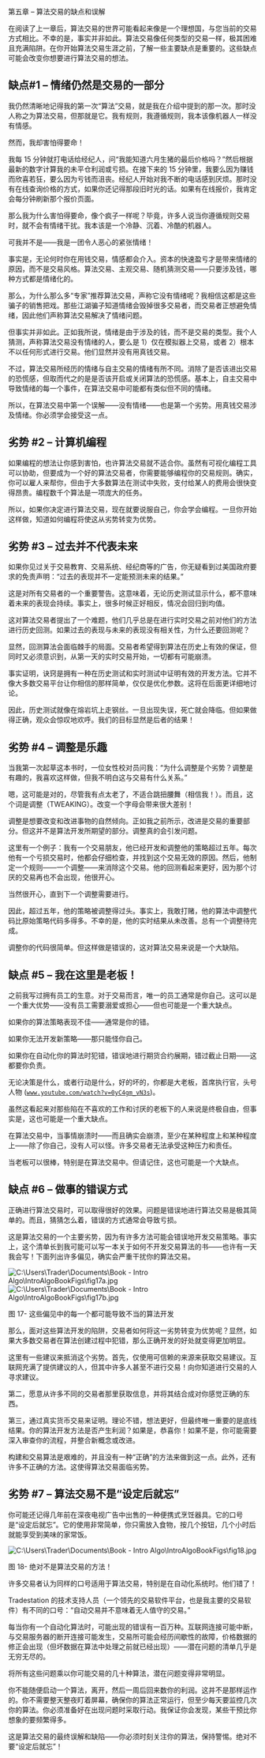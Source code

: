 第五章 – 算法交易的缺点和误解

在阅读了上一章后，算法交易的世界可能看起来像是一个理想国，与您当前的交易方式相比。不幸的是，事实并非如此。算法交易像任何类型的交易一样，极其困难且充满陷阱。在你开始算法交易生涯之前，了解一些主要缺点是重要的。这些缺点可能会改变你想要进行算法交易的想法。

## 缺点#1 – 情绪仍然是交易的一部分

我仍然清晰地记得我的第一次“算法”交易，就是我在介绍中提到的那一次。那时没人称之为算法交易，但那就是它。我有规则，我遵循规则，我本该像机器人一样没有情感。

然而，我却害怕得要命！

我每 15 分钟就打电话给经纪人，问“我能知道六月生猪的最后价格吗？”然后根据最新的数字计算我的未平仓利润或亏损。在接下来的 15 分钟里，我要么因为赚钱而欣喜若狂，要么因为亏钱而沮丧。经纪人开始对我不断的电话感到厌烦。那时没有在线查询价格的方式，如果你还记得那段旧时光的话。如果有在线报价，我肯定会每分钟刷新那个报价页面。

那么我为什么害怕得要命，像个疯子一样呢？毕竟，许多人说当你遵循规则交易时，就不会有情绪干扰。我本该是一个冷静、沉着、冷酷的机器人。

可我并不是——我是一团令人恶心的紧张情绪！

事实是，无论何时你在用钱交易，情感都会介入。资本的快速盈亏才是带来情绪的原因，而不是交易风格。算法交易、主观交易、随机猜测交易——只要涉及钱，哪种方式都是情绪化的。

那么，为什么那么多“专家”推荐算法交易，声称它没有情绪呢？我相信这都是这些骗子的销售把戏。那些江湖骗子知道情绪会毁掉很多交易者，而交易者正想避免情绪，因此他们声称算法交易解决了情绪问题。

但事实并非如此。正如我所说，情绪是由于涉及的钱，而不是交易的类型。我个人猜测，声称算法交易没有情绪的人，要么是 1）仅在模拟器上交易，或者 2）根本不以任何形式进行交易。他们显然并没有用真钱交易。

不过，算法交易所经历的情绪与自主交易的情绪有所不同。消除了是否该进出交易的恐慌感，但取而代之的是是否该开启或关闭算法的恐慌感。基本上，自主交易中导致情绪的每一个事件，在算法交易中可能都有类似但不同的情绪。

所以，在算法交易中第一个误解——没有情绪——也是第一个劣势。用真钱交易涉及情绪。你必须学会接受这一点。

## 劣势 #2 – 计算机编程

如果编程的想法让你感到害怕，也许算法交易就不适合你。虽然有可视化编程工具可以协助，但要成为一个好的算法交易者，你需要能够编程你的交易规则。确实，你可以雇人来帮你，但由于大多数算法在测试中失败，支付给某人的费用会很快变得昂贵。编程数千个算法是一项庞大的任务。

所以，如果你决定进行算法交易，现在就要说服自己，你会学会编程。一旦你开始这样做，知道如何编程将使这从劣势转变为优势。

## 劣势 #3 – 过去并不代表未来

如果你见过关于交易教育、交易系统、经纪商等的广告，你无疑看到过美国政府要求的免责声明：“过去的表现并不一定能预测未来的结果。”

这是对所有交易者的一个重要警告。这意味着，无论历史测试显示什么，都不意味着未来的表现会持续。事实上，很多时候正好相反，情况会回归到均值。

这对算法交易者提出了一个难题，他们几乎总是在进行实时交易之前对他们的方法进行历史回测。如果过去的表现与未来的表现没有相关性，为什么还要回测呢？

显然，回测算法会面临棘手的局面。交易者希望得到算法在历史上有效的保证，但同时又必须意识到，从第一天的实时交易开始，一切都有可能崩溃。

事实证明，诀窍是拥有一种在历史测试和实时测试中证明有效的开发方法。它并不像大多数交易平台让你相信的那样简单，仅仅是优化参数。这将在后面更详细地讨论。

因此，历史测试就像在熔岩坑上走钢丝。一旦出现失误，死亡就会降临。但如果做得正确，观众会惊叹地欢呼。我们的目标显然是后者的结果！

## 劣势 #4 – 调整是乐趣

当我第一次起草这本书时，一位女性校对员问我：“为什么调整是个劣势？调整是有趣的，我喜欢这样做，但我不明白这与交易有什么关系。”

嗯，这可能是对的，尽管我有点太老了，不适合跳扭腰舞（相信我！）。而且，这个词是调整（TWEAKING）。改变一个字母会带来很大差别！

调整是想要改变和改进事物的自然倾向。正如我之前所示，改进是交易的重要部分。但这并不是算法开发所期望的部分。调整真的会引发问题。

这里有一个例子：我有一个交易朋友，他已经开发和调整他的策略超过五年。每次他有一个亏损交易时，他都会仔细检查，并找到这个交易无效的原因。然后，他制定一个规则——一个调整——来消除这个交易。他的回测看起来更好，因为那个讨厌的交易再也不会出现，他很开心。

当然很开心，直到下一个调整需要进行。

因此，超过五年，他的策略被调整得过头。事实上，我敢打赌，他的算法中调整代码比原始策略代码多得多。不幸的是，他的实时结果从未改善。总有一个调整待完成。

调整你的代码很简单。但这样做是错误的，这对算法交易来说是一个大缺陷。

## 缺点 #5 – 我在这里是老板！

之前我写过拥有员工的生意。对于交易而言，唯一的员工通常是你自己。这可以是一个重大优势——没有员工需要溺爱或担心——但也可能是一个重大缺点。

如果你的算法策略表现不佳——通常是你的错。

如果你无法开发新策略——那只能怪你自己。

如果你在自动化你的算法时犯错，错误地进行期货合约展期，错过截止日期——这都要你负责。

无论决策是什么，或者行动是什么，好的坏的，你都是大老板，首席执行官，头号人物 ([`www.youtube.com/watch?v=0yC4gm_vN3s`](https://www.youtube.com/watch?v=0yC4gm_vN3s))。

虽然这看起来对那些陷在不喜欢的工作和讨厌的老板下的人来说是终极自由，但事实是，这也可能是一个重大缺点。

在算法交易中，当事情崩溃时——而且确实会崩溃，至少在某种程度上和某种程度上——除了你自己，没有人可以怪。许多交易者无法承受这种压力和责任。

当老板可以很棒，特别是在算法交易中。但请记住，这也可能是一个大缺点。

## 缺点 #6 – 做事的错误方式

正确进行算法交易时，可以取得很好的效果。问题是错误地进行算法交易是极其简单的。而且，猜猜怎么着，错误的方式通常会导致亏损。

这是算法交易的一个主要劣势，因为有许多方法可能会错误地开发交易策略。事实上，这个清单长到我可能可以写一本关于如何不开发交易算法的书——也许有一天我会写！下面列出许多偏见，确实会严重干扰你的算法交易。

![C:\Users\Trader\Documents\Book - Intro Algo\IntroAlgoBookFigs\fig17a.jpg](img/00017.jpeg)![C:\Users\Trader\Documents\Book - Intro Algo\IntroAlgoBookFigs\fig17b.jpg](img/00018.jpeg)

图 17- 这些偏见中的每一个都可能导致不当的算法开发

那么，面对这些算法开发的陷阱，交易者如何将这一劣势转变为优势呢？显然，如果大多数交易者在算法创建过程中犯错，那么正确开发的好处就变得更加明显。

这里有一些建议来抵消这个劣势。首先，仅使用可信赖的来源来获取交易建议。互联网充满了提供建议的人，但其中许多人甚至不进行交易！向你知道进行交易的人寻求建议。

第二，愿意从许多不同的交易者那里获取信息，并将其结合成对你感觉正确的东西。

第三，通过真实货币交易来证明。理论不错，想法更好，但最终唯一重要的是底线结果。你的算法开发方法是否产生利润？如果是，恭喜你！如果不是，你可能需要深入审查你的流程，并整合新概念或改进。

构建和交易算法是艰难的，并且没有一种“正确”的方法来做到这一点。此外，还有许多不正确的方法。这使得算法交易面临劣势。

## 劣势 #7 – 算法交易不是“设定后就忘”

你可能还记得几年前在深夜电视广告中出售的一种便携式烹饪器具。它的口号是“设定后就忘”。它的使用非常简单，你只需放入食物，按几个按钮，几个小时后就能享受到美味的家常饭。

![C:\Users\Trader\Documents\Book - Intro Algo\IntroAlgoBookFigs\fig18.jpg](img/00019.jpeg)

图 18- 绝对不是算法交易的方法！

许多交易者认为同样的口号适用于算法交易，特别是在自动化系统时。他们错了！

Tradestation 的技术支持人员（一个领先的交易软件平台，也是我主要的交易软件）有不同的口号：“自动交易并不意味着无人值守的交易。”

每当你有一个自动化算法时，可能出现的错误有一百万种。互联网连接可能中断，与交易服务器的断开连接可能发生，交易所可能会经历间歇性的故障，价格数据的修正会出现（但坏数据在算法中处理之前就已经出现）——潜在问题的清单几乎是无穷无尽的。

将所有这些问题乘以你可能交易的几十种算法，潜在问题变得非常明显。

你不能随便启动一个算法，离开，然后一周后回来数你的利润。这并不是那样运作的。你不需要整天整夜盯着屏幕，确保你的算法正常运行，但至少每天要监控几次你的算法。你必须准备好在出现问题时采取行动。我保证你会发现，某些干预比你想象的要频繁得多。

这是算法交易的最终误解和缺陷——你必须时刻关注你的算法，保持警惕。绝对不要“设定后就忘”！
